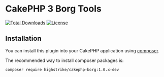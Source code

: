 # CakePHP 3 Borg Tools

[![Total Downloads](https://img.shields.io/packagist/dt/highstrike/cakephp-borg.svg?style=flat-square)](https://packagist.org/packages/highstrike/cakephp-borg)
[![License](https://img.shields.io/badge/license-MIT-blue.svg?style=flat-square)](LICENSE.txt)

## Installation

You can install this plugin into your CakePHP application using [composer](http://getcomposer.org).

The recommended way to install composer packages is:

```
composer require highstrike/cakephp-borg:1.0.x-dev
```
